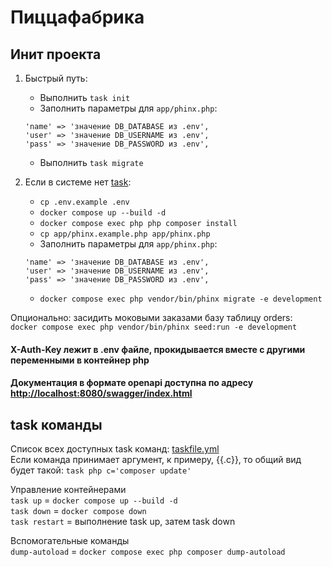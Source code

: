 # Пиццафабрика

## Инит проекта

1. Быстрый путь:
    - Выполнить `task init`
    - Заполнить параметры для `app/phinx.php`:
   ```
   'name' => 'значение DB_DATABASE из .env',
   'user' => 'значение DB_USERNAME из .env',
   'pass' => 'значение DB_PASSWORD из .env',
   ```
    - Выполнить `task migrate`

2. Если в системе нет [task](https://taskfile.dev/):
    - `cp .env.example .env`
    - `docker compose up --build -d`
    - `docker compose exec php php composer install`
    - `cp app/phinx.example.php app/phinx.php`
    - Заполнить параметры для `app/phinx.php`:
   ```
   'name' => 'значение DB_DATABASE из .env',
   'user' => 'значение DB_USERNAME из .env',
   'pass' => 'значение DB_PASSWORD из .env',
   ```
    - `docker compose exec php vendor/bin/phinx migrate -e development`

Опционально: засидить моковыми заказами базу таблицу orders:  
`docker compose exec php vendor/bin/phinx seed:run -e development`

#### X-Auth-Key лежит в .env файле, прокидывается вместе с другими переменными в контейнер php  
#### Документация в формате openapi доступна по адресу [http://localhost:8080/swagger/index.html](http://localhost:8080/swagger/index.html)

## task команды
Список всех доступных task команд: [taskfile.yml](taskfile.yml)  
Если команда принимает аргумент, к примеру, {{.c}}, то общий вид будет такой: `task php c='composer update'`

Управление контейнерами  
`task up` = `docker compose up --build -d`  
`task down` = `docker compose down`  
`task restart` = выполнение task up, затем task down

Вспомогательные команды  
`dump-autoload` = `docker compose exec php composer dump-autoload`
